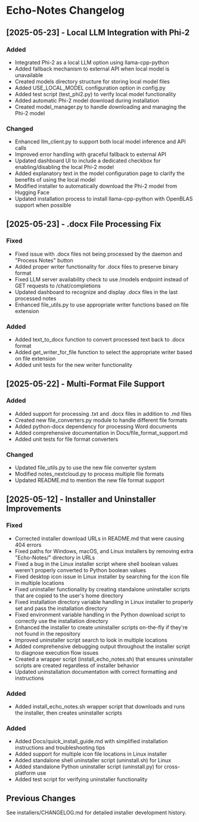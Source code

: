 # Echo-Notes Changelog

## [2025-05-23] - Local LLM Integration with Phi-2

### Added
- Integrated Phi-2 as a local LLM option using llama-cpp-python
- Added fallback mechanism to external API when local model is unavailable
- Created models directory structure for storing local model files
- Added USE_LOCAL_MODEL configuration option in config.py
- Added test script (test_phi2.py) to verify local model functionality
- Added automatic Phi-2 model download during installation
- Created model_manager.py to handle downloading and managing the Phi-2 model

### Changed
- Enhanced llm_client.py to support both local model inference and API calls
- Improved error handling with graceful fallback to external API
- Updated dashboard UI to include a dedicated checkbox for enabling/disabling the local Phi-2 model
- Added explanatory text in the model configuration page to clarify the benefits of using the local model
- Modified installer to automatically download the Phi-2 model from Hugging Face
- Updated installation process to install llama-cpp-python with OpenBLAS support when possible

## [2025-05-23] - .docx File Processing Fix

### Fixed
- Fixed issue with .docx files not being processed by the daemon and "Process Notes" button
- Added proper writer functionality for .docx files to preserve binary format
- Fixed LLM server availability check to use /models endpoint instead of GET requests to /chat/completions
- Updated dashboard to recognize and display .docx files in the last processed notes
- Enhanced file_utils.py to use appropriate writer functions based on file extension

### Added
- Added text_to_docx function to convert processed text back to .docx format
- Added get_writer_for_file function to select the appropriate writer based on file extension
- Added unit tests for the new writer functionality

## [2025-05-22] - Multi-Format File Support

### Added
- Added support for processing .txt and .docx files in addition to .md files
- Created new file_converters.py module to handle different file formats
- Added python-docx dependency for processing Word documents
- Added comprehensive documentation in Docs/file_format_support.md
- Added unit tests for file format converters

### Changed
- Updated file_utils.py to use the new file converter system
- Modified notes_nextcloud.py to process multiple file formats
- Updated README.md to mention the new file format support

## [2025-05-12] - Installer and Uninstaller Improvements

### Fixed
- Corrected installer download URLs in README.md that were causing 404 errors
- Fixed paths for Windows, macOS, and Linux installers by removing extra "Echo-Notes/" directory in URLs
- Fixed a bug in the Linux installer script where shell boolean values weren't properly converted to Python boolean values
- Fixed desktop icon issue in Linux installer by searching for the icon file in multiple locations
- Fixed uninstaller functionality by creating standalone uninstaller scripts that are copied to the user's home directory
- Fixed installation directory variable handling in Linux installer to properly set and pass the installation directory
- Fixed environment variable handling in the Python download script to correctly use the installation directory
- Enhanced the installer to create uninstaller scripts on-the-fly if they're not found in the repository
- Improved uninstaller script search to look in multiple locations
- Added comprehensive debugging output throughout the installer script to diagnose execution flow issues
- Created a wrapper script (install_echo_notes.sh) that ensures uninstaller scripts are created regardless of installer behavior
- Updated uninstallation documentation with correct formatting and instructions

### Added
- Added install_echo_notes.sh wrapper script that downloads and runs the installer, then creates uninstaller scripts

### Added
- Added Docs/quick_install_guide.md with simplified installation instructions and troubleshooting tips
- Added support for multiple icon file locations in Linux installer
- Added standalone shell uninstaller script (uninstall.sh) for Linux
- Added standalone Python uninstaller script (uninstall.py) for cross-platform use
- Added test script for verifying uninstaller functionality

## Previous Changes

See installers/CHANGELOG.md for detailed installer development history.